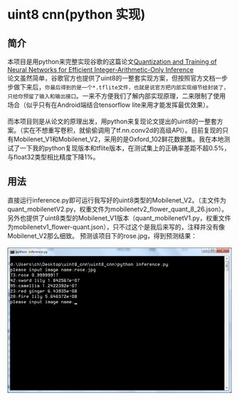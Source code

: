 uint8 cnn(python 实现)
====

简介
-------
本项目是用python来完整实现谷歌的这篇论文[Quantization and Training of Neural Networks for Efficient Integer-Arithmetic-Only Inference](https://arxiv.org/abs/1712.05877)<br>
论文虽然简单，谷歌官方也提供了uint8的一整套实现方案，但按照官方文档一步步做下来后，`你最后得到的是一个*.tflite文件，也就是说官方把内部实现细节给封装了，只给你预留了输入和输出接口`。一来不方便我们了解内部实现原理，二来限制了使用场合（似乎只有在Android端结合tensorflow lite来用才能发挥最优效果）。<br><br>
而本项目则是从论文的原理出发，用python来复现论文提出的uint8的一整套方案。（实在不想重写卷积，就偷偷调用了tf.nn.conv2d的高级API）。目前复现的只有Mobilenet_V1和Mobilenet_V2，采用的是Oxford_102鲜花数据集。我在本地测试了一下我的python复现版本和tflite版本，在测试集上的正确率差距不超0.5%，与float32类型相比精度下降1%。


用法
-------
直接运行inference.py即可运行我写好的uint8类型的Mobilenet_V2。（主文件为quant_mobilenetV2.py，权重文件为mobilenetv2_flower_quant_8_26.json）。另外也提供了uint8类型的Mobilenet_V1版本（quant_mobilenetV1.py，权重文件为mobilenetv1_flower-quant.json），只不过这个是我后来写的，注释并没有像Mobilenet_V2那么细致。
预测该项目下的rose.jpg，得到预测结果：<br><br>
![image](https://github.com/chh175/uint8_cnn/blob/master/result.png)




